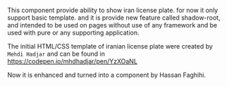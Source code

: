 This component provide ability to show iran license plate. for now it only support basic template. and it is provide new feature called shadow-root, and intended to be used on pages without use of any framework and be used with pure or any supporting application.

The initial HTML/CSS template of iranian license plate were created by `Mehdi Hadjar` and can be found in https://codepen.io/mhdhadjar/pen/YzXOaNL

Now it is enhanced and turned into a component by Hassan Faghihi.